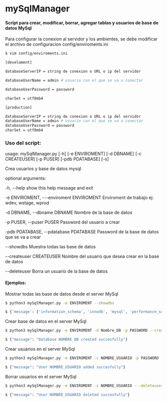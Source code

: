 # mySqlManager

#### Script para crear, modificar, borrar, agregar tablas y usuarios de base de datos MySql

Para configurar la conexion al servidor y los ambientes, se debe modificar el archivo de configuracion config/enviroments.ini
```bash
$ vim config/enviroments.ini

[develoment]

databaseServerIP = string de conexion o URL o ip del servidor

databaseUserName = admin # usuario con el que se va a conectar

databaseUserPassword = password

charSet = utf8mb4

[production]

databaseServerIP = string de conexion o URL o ip del servidor
databaseUserName = admin # usuario con el que se va a conectar
databaseUserPassword = password
charSet = utf8mb4
```

### Uso del script:

usage: mySqlManager.py [-h] [-e ENVIROMENT] [-d DBNAME] [-c CREATEUSER] [-p PUSER] [-pdb PDATABASE] [-s]

Crea usuarios y base de datos mysql

optional arguments:

-h, --help show this help message and exit

-e ENVIROMENT, ---enviroment ENVIROMENT Enviroment de trabajo ej: wdev, wstage, wprod

-d DBNAME, --dbname DBNAME Nombre de la base de datos

-p PUSER, --puser PUSER Password del usuario a crear

-pdb PDATABASE, --pdatabase PDATABASE Password de la base de datos que se va a crear

--showdbs Muestra todas las base de datos

--createuser CREATEUSER Nombre del usuario que desea crear en la base de datos

--deleteuser Borra un usuario de la base de datos

#### Ejemplos:

Mostrar todas las base de datos desde el server MySql
```bash
$ python3 mySqlManager.py -e ENVIROMENT --showdbs

$ {'message': ['information_schema', 'innodb', 'mysql', 'performance_schema','sys', 'tmp']}
```

Crear base de datos en el server MySql
```bash
$ python3 mySqlManager.py -e ENVIROMENT -d Nombre_DB -p PASSWORD --createdb

$ {"message": "Database NOMBRE_DB created succesfully"}
```

Crear usuarios en el server MySql

```bash
$ python3 mySqlManager.py -e ENVIROMENT -c NOMBRE_USUARIO -p PASSWORD --createuser

$ {"message": "User NOMBRE_USUARIO added succesfully"}
```

Borrar usuarios en el server MySql

```bash
$ python3 mySqlManager.py -e ENVIROMENT -c NOMBRE_USUARIO ---deleteuser

$ {"message": "User NOMBRE_USUARIO deleted succesfully"}
```